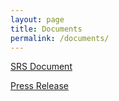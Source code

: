 ```yaml
---
layout: page
title: Documents
permalink: /documents/
---
```


[SRS Document](Documents/SRS.pdf)

[Press Release](images/pressRelease.jpg)
